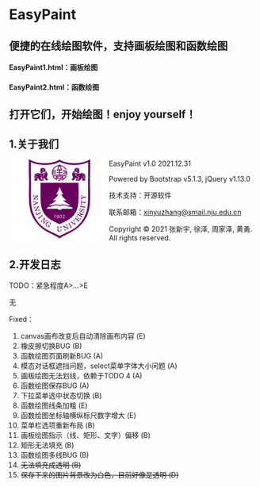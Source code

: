 # EasyPaint
## 便捷的在线绘图软件，支持画板绘图和函数绘图
#### EasyPaint1.html：画板绘图
#### EasyPaint2.html：函数绘图
## 打开它们，开始绘图！enjoy yourself！

## 1.关于我们
<img align="left" src="images/NJU.png" width = "40%" height = "40%"/>
EasyPaint v1.0 2021.12.31 

Powered by Bootstrap v5.1.3, jQuery v1.13.0 

技术支持：开源软件 

联系邮箱：xinyuzhang@smail.nju.edu.cn 

Copyright © 2021 张新宇, 徐泽, 周家泽, 黄勇. All rights reserved.

## 2.开发日志

TODO：紧急程度A>...>E 

无

Fixed：
1. canvas画布改变后自动清除画布内容 (E)
2. 橡皮擦切换BUG (B)
3. 函数绘图页面刷新BUG (A)
4. 模态对话框遮挡问题，select菜单字体大小问题 (A)
5. 画板绘图无法划线，依赖于TODO 4 (A)
6. 函数绘图保存BUG (A)
7. 下拉菜单选中状态切换 (B)
8. 函数绘图线条加粗 (E)
9. 函数绘图坐标轴横纵标尺数字增大 (E)
10. 菜单栏选项重新布局 (B)
11. 画板绘图指示（线、矩形、文字）偏移 (B)
12. 矩形无法填充 (B)
13. 函数绘图多线BUG (B)
14. ~~无法填充成透明 (B)~~
15. ~~保存下来的图片背景改为白色，目前好像是透明 (D)~~